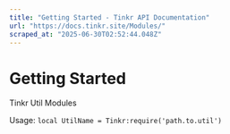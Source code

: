 ```yaml
---
title: "Getting Started - Tinkr API Documentation"
url: "https://docs.tinkr.site/Modules/"
scraped_at: "2025-06-30T02:52:44.048Z"
---
```


# Getting Started

Tinkr Util Modules

Usage: `local UtilName = Tinkr:require('path.to.util')`